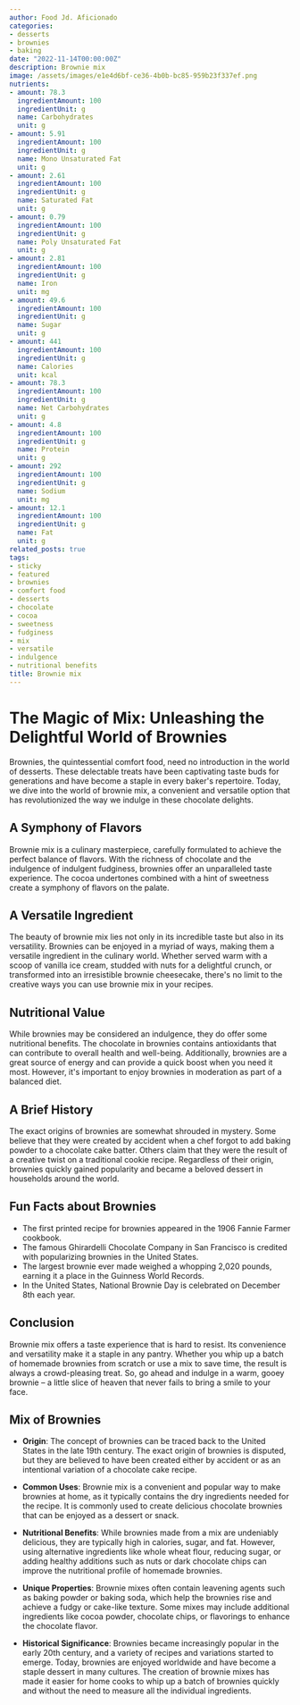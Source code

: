 ```yaml
---
author: Food Jd. Aficionado
categories:
- desserts
- brownies
- baking
date: "2022-11-14T00:00:00Z"
description: Brownie mix
image: /assets/images/e1e4d6bf-ce36-4b0b-bc85-959b23f337ef.png
nutrients:
- amount: 78.3
  ingredientAmount: 100
  ingredientUnit: g
  name: Carbohydrates
  unit: g
- amount: 5.91
  ingredientAmount: 100
  ingredientUnit: g
  name: Mono Unsaturated Fat
  unit: g
- amount: 2.61
  ingredientAmount: 100
  ingredientUnit: g
  name: Saturated Fat
  unit: g
- amount: 0.79
  ingredientAmount: 100
  ingredientUnit: g
  name: Poly Unsaturated Fat
  unit: g
- amount: 2.81
  ingredientAmount: 100
  ingredientUnit: g
  name: Iron
  unit: mg
- amount: 49.6
  ingredientAmount: 100
  ingredientUnit: g
  name: Sugar
  unit: g
- amount: 441
  ingredientAmount: 100
  ingredientUnit: g
  name: Calories
  unit: kcal
- amount: 78.3
  ingredientAmount: 100
  ingredientUnit: g
  name: Net Carbohydrates
  unit: g
- amount: 4.8
  ingredientAmount: 100
  ingredientUnit: g
  name: Protein
  unit: g
- amount: 292
  ingredientAmount: 100
  ingredientUnit: g
  name: Sodium
  unit: mg
- amount: 12.1
  ingredientAmount: 100
  ingredientUnit: g
  name: Fat
  unit: g
related_posts: true
tags:
- sticky
- featured
- brownies
- comfort food
- desserts
- chocolate
- cocoa
- sweetness
- fudginess
- mix
- versatile
- indulgence
- nutritional benefits
title: Brownie mix
---
```

# The Magic of Mix: Unleashing the Delightful World of Brownies



Brownies, the quintessential comfort food, need no introduction in the world of desserts. These delectable treats have been captivating taste buds for generations and have become a staple in every baker's repertoire. Today, we dive into the world of brownie mix, a convenient and versatile option that has revolutionized the way we indulge in these chocolate delights.

## A Symphony of Flavors

Brownie mix is a culinary masterpiece, carefully formulated to achieve the perfect balance of flavors. With the richness of chocolate and the indulgence of indulgent fudginess, brownies offer an unparalleled taste experience. The cocoa undertones combined with a hint of sweetness create a symphony of flavors on the palate.

## A Versatile Ingredient

The beauty of brownie mix lies not only in its incredible taste but also in its versatility. Brownies can be enjoyed in a myriad of ways, making them a versatile ingredient in the culinary world. Whether served warm with a scoop of vanilla ice cream, studded with nuts for a delightful crunch, or transformed into an irresistible brownie cheesecake, there's no limit to the creative ways you can use brownie mix in your recipes.

## Nutritional Value

While brownies may be considered an indulgence, they do offer some nutritional benefits. The chocolate in brownies contains antioxidants that can contribute to overall health and well-being. Additionally, brownies are a great source of energy and can provide a quick boost when you need it most. However, it's important to enjoy brownies in moderation as part of a balanced diet.

## A Brief History

The exact origins of brownies are somewhat shrouded in mystery. Some believe that they were created by accident when a chef forgot to add baking powder to a chocolate cake batter. Others claim that they were the result of a creative twist on a traditional cookie recipe. Regardless of their origin, brownies quickly gained popularity and became a beloved dessert in households around the world.

## Fun Facts about Brownies

- The first printed recipe for brownies appeared in the 1906 Fannie Farmer cookbook.
- The famous Ghirardelli Chocolate Company in San Francisco is credited with popularizing brownies in the United States.
- The largest brownie ever made weighed a whopping 2,020 pounds, earning it a place in the Guinness World Records.
- In the United States, National Brownie Day is celebrated on December 8th each year.

## Conclusion

Brownie mix offers a taste experience that is hard to resist. Its convenience and versatility make it a staple in any pantry. Whether you whip up a batch of homemade brownies from scratch or use a mix to save time, the result is always a crowd-pleasing treat. So, go ahead and indulge in a warm, gooey brownie – a little slice of heaven that never fails to bring a smile to your face.

## Mix of Brownies

- **Origin**: The concept of brownies can be traced back to the United States in the late 19th century. The exact origin of brownies is disputed, but they are believed to have been created either by accident or as an intentional variation of a chocolate cake recipe.

- **Common Uses**: Brownie mix is a convenient and popular way to make brownies at home, as it typically contains the dry ingredients needed for the recipe. It is commonly used to create delicious chocolate brownies that can be enjoyed as a dessert or snack.

- **Nutritional Benefits**: While brownies made from a mix are undeniably delicious, they are typically high in calories, sugar, and fat. However, using alternative ingredients like whole wheat flour, reducing sugar, or adding healthy additions such as nuts or dark chocolate chips can improve the nutritional profile of homemade brownies.

- **Unique Properties**: Brownie mixes often contain leavening agents such as baking powder or baking soda, which help the brownies rise and achieve a fudgy or cake-like texture. Some mixes may include additional ingredients like cocoa powder, chocolate chips, or flavorings to enhance the chocolate flavor.

- **Historical Significance**: Brownies became increasingly popular in the early 20th century, and a variety of recipes and variations started to emerge. Today, brownies are enjoyed worldwide and have become a staple dessert in many cultures. The creation of brownie mixes has made it easier for home cooks to whip up a batch of brownies quickly and without the need to measure all the individual ingredients.
